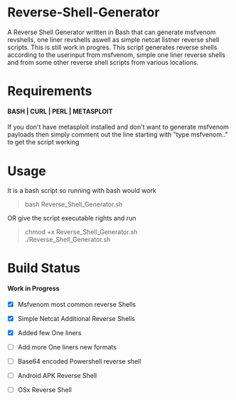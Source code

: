 # Reverse-Shell-Generator
A Reverse Shell Generator written in Bash that can generate msfvenom revshells, one liner revshells aswell as simple netcat listner reverse shell scripts.
This is still work in progres.
This script generates reverse shells according to the userinput from msfvenom, simple one liner reverse shells and from some other reverse shell scripts from various locations.

# Requirements
#### BASH | CURL | PERL | METASPLOIT

If you don't have metasploit installed and don't want to generate msfvenom payloads then simply comment out the line starting with "type msfvenom.." to get the script working

# Usage
It is a bash script so running with bash would work
>   bash Reverse_Shell_Generator.sh <br> 
   
OR give the script executable rights and run <br>
>   chmod +x Reverse_Shell_Generator.sh  <br>
>   ./Reverse_Shell_Generator.sh <br> 
   
# Build Status
#### Work in Progress

- [x] Msfvenom most common reverse Shells
- [x] Simple Netcat Additional Reverse Shells
- [x] Added few One liners
- [ ] Add more One liners new formats
- [ ] Base64 encoded Powershell reverse shell
- [ ] Android APK Reverse Shell
- [ ] OSx Reverse Shell

 
